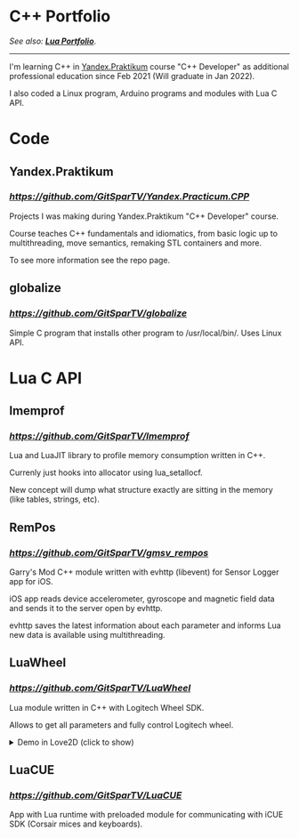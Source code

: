 # C++ Portfolio
*See also: **[Lua Portfolio](lua-portfolio.md)***.

---

I'm learning C++ in [Yandex.Praktikum](https://practicum.yandex.ru/cpp/) course "C++ Developer" as additional professional education since Feb 2021 (Will graduate in Jan 2022).

I also coded a Linux program, Arduino programs and modules with Lua C API.

# Code

## Yandex.Praktikum
### *https://github.com/GitSparTV/Yandex.Practicum.CPP*

Projects I was making during Yandex.Praktikum "C++ Developer" course.

Course teaches C++ fundamentals and idiomatics, from basic logic up to multithreading, move semantics, remaking STL containers and more.

To see more information see the repo page.

## globalize
### *https://github.com/GitSparTV/globalize*

Simple C program that installs other program to /usr/local/bin/. Uses Linux API.

# Lua C API
## lmemprof
### *https://github.com/GitSparTV/lmemprof*

Lua and LuaJIT library to profile memory consumption written in C++.

Currenly just hooks into allocator using lua_setallocf.

New concept will dump what structure exactly are sitting in the memory (like tables, strings, etc).

## RemPos
### *https://github.com/GitSparTV/gmsv_rempos*

Garry's Mod C++ module written with evhttp (libevent) for Sensor Logger app for iOS.

iOS app reads device accelerometer, gyroscope and magnetic field data and sends it to the server open by evhttp.

evhttp saves the latest information about each parameter and informs Lua new data is available using multithreading.

## LuaWheel
### *https://github.com/GitSparTV/LuaWheel*

Lua module written in C++ with Logitech Wheel SDK.

Allows to get all parameters and fully control Logitech wheel.

<details>
  <summary>Demo in Love2D (click to show)</summary>
  <p>
    <img src="https://github.com/GitSparTV/LuaWheel/raw/master/LuaWheelDemo.gif">
  </p>
</details>

## LuaCUE
### *https://github.com/GitSparTV/LuaCUE*

App with Lua runtime with preloaded module for communicating with iCUE SDK (Corsair mices and keyboards).
